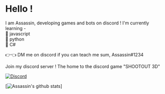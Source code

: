# Hello ! 

I am Assassin, developing games and bots on discord !
       I'm currently learning - <br>
                                           🥩 javascript <br>
                                            🥓 python <br>
                                            🍗 C# <br>

👉👈 DM me on discord if you can teach me sum, Assassin#1234

Join my discord server ! The home to the discord game "SHOOTOUT 3D"
  
[![Discord](https://img.shields.io/discord/746068134577832007?label=Discord%20server&style=for-the-badge)](https://discord.gg/kEjT5nK)

[![Assassin's github stats](https://github-readme-stats.vercel.app/api?username=Assassin-1234&show_icons=true&theme=radical)]
